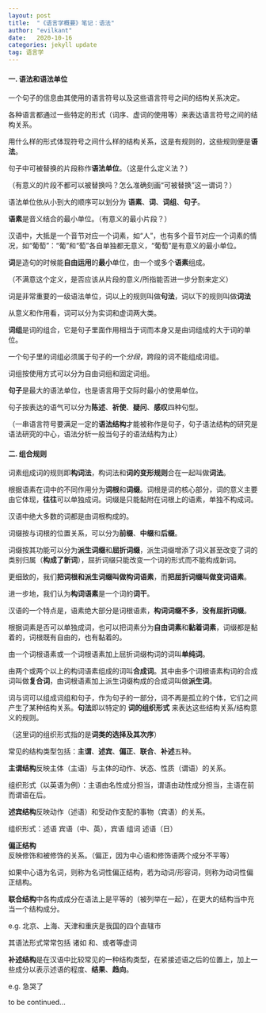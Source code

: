 ```yaml
---
layout: post
title:  "《语言学概要》笔记：语法"
author: "evilkant"
date:   2020-10-16
categories: jekyll update
tag: 语言学
---
```

#### 一. 语法和语法单位

一个句子的信息由其使用的语言符号以及这些语言符号之间的结构关系决定。

各种语言都通过一些特定的形式（词序、虚词的使用等）来表达语言符号之间的结构关系。

用什么样的形式体现符号之间什么样的结构关系，这是有规则的，这些规则便是**语法**。

句子中可被替换的片段称作**语法单位**。（这是什么定义法？）

（有意义的片段不都可以被替换吗？怎么准确刻画“可被替换”这一谓词？）

语法单位依从小到大的顺序可以划分为 **语素**、**词**、**词组**、**句子**。

**语素**是音义结合的最小单位。（有意义的最小片段？）

汉语中，大抵是一个音节对应一个词素，如“人”，也有多个音节对应一个词素的情况，如“葡萄”：“葡”和“萄”各自单独都无意义，“葡萄”是有意义的最小单位。

**词**是造句的时候能**自由运用**的**最小**单位，由一个或多个**语素**组成。

（不满意这个定义，是否应该从片段的意义/所指能否进一步分割来定义）

词是非常重要的一级语法单位，词以上的规则叫做**句法**，词以下的规则叫做**词法**

从意义和作用看，词可以分为实词和虚词两大类。

**词组**是词的组合，它是句子里面作用相当于词而本身又是由词组成的大于词的单位。

一个句子里的词组必须属于句子的一个*分段*，跨段的词不能组成词组。

词组按使用方式可以分为自由词组和固定词组。

**句子**是最大的语法单位，也是语言用于交际时最小的使用单位。

句子按表达的语气可以分为**陈述**、**祈使**、**疑问**、**感叹**四种句型。

（一串语言符号要满足一定的**语法结构**才能被称作是句子，句子语法结构的研究是语法研究的中心，语法分析一般当句子的语法结构为止）

#### 二. 组合规则

词素组成词的规则即**构词法**，构词法和**词的变形规则**合在一起叫做**词法**。

根据语素在词中的不同作用分为**词根**和**词缀**。词根是词的核心部分，词的意义主要由它体现，**往往**可以单独成词。词缀是只能黏附在词根上的语素，单独不构成词。

汉语中绝大多数的词都是由词根构成的。

词缀按与词根的位置关系，可以分为**前缀**、**中缀**和**后缀**。

词缀按其功能可以分为**派生词缀**和**屈折词缀**，派生词缀增添了词义甚至改变了词的类别归属（**构成了新词**），屈折词缀只能改变一个词的形式而不能构成新词。

更细致的，我们**把词根和派生词缀叫做构词语素**，而**把屈折词缀叫做变词语素**。

进一步地，我们认为**构词语素**是一个词的**词干**。

汉语的一个特点是，语素绝大部分是词根语素，**构词词缀不多**，**没有屈折词缀**。

根据词素是否可以单独成词，也可以把词素分为**自由词素**和**黏着词素**，词缀都是黏着的，词根既有自由的，也有黏着的。

由一个词根语素或一个词根语素加上屈折词缀构词的词叫**单纯词**。

由两个或两个以上的构词语素组成的词叫**合成词**。其中由多个词根语素构词的合成词叫做**复合词**，由词根语素加上派生词缀构成的合成词叫做**派生词**。





词与词可以组成词组和句子，作为句子的一部分，词不再是孤立的个体，它们之间产生了某种结构关系。**句法**即以特定的 **词的组织形式** 来表达这些结构关系/结构意义的规则。

（这里词的组织形式指的是**词类的选择及其次序**）

常见的结构类型包括：**主谓**、**述宾**、**偏正**、**联合**、**补述**五种。

**主谓结构**反映主体（主语）与主体的动作、状态、性质（谓语）的关系。

组织形式（以英语为例）：主语由名性成分担当，谓语由动性成分担当，主语在前而谓语在后。

**述宾结构**反映动作（述语）和受动作支配的事物（宾语）的关系。

组织形式：述语 宾语（中、英），宾语 组词 述语（日）

**偏正结构**反映修饰和被修饰的关系。（偏正，因为中心语和修饰语两个成分不平等）

如果中心语为名词，则称为名词性偏正结构，若为动词/形容词，则称为动词性偏正结构。

**联合结构**中各构成成分在语法上是平等的（被列举在一起），在更大的结构当中充当一个结构成分。

e.g. 北京、上海、天津和重庆是我国的四个直辖市

其语法形式常常包括 诸如 和、或者等虚词

**补述结构**是在汉语中比较常见的一种结构类型，在紧接述语之后的位置上，加上一些成分以表示述语的程度、**结果**、**趋向**。

e.g. 急哭了



to be continued...

